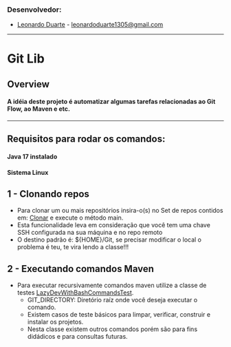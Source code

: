 ### Desenvolvedor:

- [Leonardo Duarte](https://www.linkedin.com/in/leonardoduarte1305/) - leonardoduarte1305@gmail.com

<hr>

# Git Lib

## Overview

#### A idéia deste projeto é automatizar algumas tarefas relacionadas ao Git Flow, ao Maven e etc.

<hr>

## Requisitos para rodar os comandos:

#### Java 17 instalado

#### Sistema Linux

## 1 - Clonando repos

- Para clonar um ou mais repositórios insira-o(s) no Set de repos contidos
  em: [Clonar](./src/main/java/dev/leoduarte/automations/Clone.java) e execute o método main.
- Esta funcionalidade leva em consideração que você tem uma chave SSH configurada na sua máquina e no repo remoto
- O destino padrão é: ${HOME}/Git, se precisar modificar o local o problema é teu, te vira lendo a classe!!!

## 2 - Executando comandos Maven

- Para executar recursivamente comandos maven utilize a classe de
  testes [LazyDevWithBashCommandsTest](./src/test/java/dev/leoduarte/automations/LazyDevWithBashCommandsTest.java).
    - GIT_DIRECTORY: Diretório raíz onde você deseja executar o comando.
    - Existem casos de teste básicos para limpar, verificar, construir e instalar os projetos.
    - Nesta classe existem outros comandos porém são para fins didádicos e para consultas futuras.
